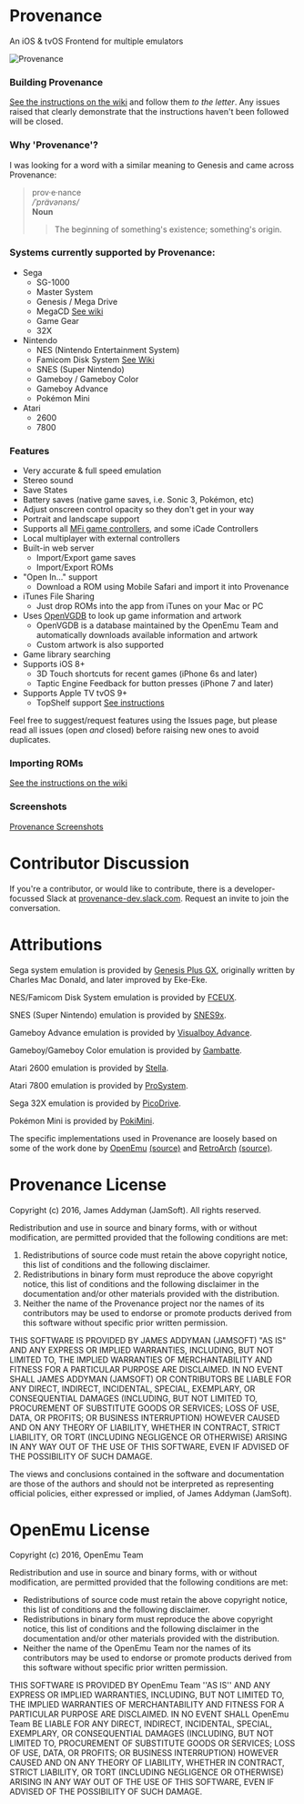 # Provenance
An iOS & tvOS Frontend for multiple emulators

![Provenance](https://static1.squarespace.com/static/584075871b631b9469f02885/t/58571894725e25a3d82cd6a9/1482102948632/?format=2500w)

### Building Provenance
[See the instructions on the wiki](https://github.com/jasarien/Provenance/wiki/Building-Provenance) and follow them _to the letter_. Any issues raised that clearly demonstrate that the instructions haven't been followed will be closed.

### Why 'Provenance'?

I was looking for a word with a similar meaning to Genesis and came across Provenance:

> prov·e·nance  
> */ˈprävənəns/*  
> **Noun**  
> > The beginning of something's existence; something's origin.

### Systems currently supported by Provenance:

- Sega
    - SG-1000
    - Master System
    - Genesis / Mega Drive
    - MegaCD [See wiki](https://github.com/jasarien/Provenance/wiki/Sega-MegaCD-Instructions)
    - Game Gear
    - 32X
- Nintendo
    - NES (Nintendo Entertainment System)
    - Famicom Disk System [See Wiki](https://github.com/jasarien/Provenance/wiki/Famicom-Disk-System-Instructions)
    - SNES (Super Nintendo)
    - Gameboy / Gameboy Color
    - Gameboy Advance
    - Pokémon Mini
- Atari
    - 2600
    - 7800

### Features

- Very accurate & full speed emulation
- Stereo sound
- Save States
- Battery saves (native game saves, i.e. Sonic 3, Pokémon, etc)
- Adjust onscreen control opacity so they don't get in your way
- Portrait and landscape support
- Supports all [MFi game controllers](https://mficontrollers.afterpad.com/), and some iCade Controllers
- Local multiplayer with external controllers
- Built-in web server
    - Import/Export game saves
    - Import/Export ROMs
- "Open In..." support
    - Download a ROM using Mobile Safari and import it into Provenance
- iTunes File Sharing
    - Just drop ROMs into the app from iTunes on your Mac or PC
- Uses [OpenVGDB](https://github.com/OpenVGDB/OpenVGDB) to look up game information and artwork
    - OpenVGDB is a database maintained by the OpenEmu Team and automatically downloads available information and artwork
    - Custom artwork is also supported
- Game library searching
- Supports iOS 8+
    - 3D Touch shortcuts for recent games (iPhone 6s and later)
    - Taptic Engine Feedback for button presses (iPhone 7 and later)
- Supports Apple TV tvOS 9+
    - TopShelf support [See instructions](https://github.com/jasarien/Provenance/pull/242)

Feel free to suggest/request features using the Issues page, but please read all issues (open *and* closed) before raising new ones to avoid duplicates.

### Importing ROMs
[See the instructions on the wiki](https://github.com/jasarien/Provenance/wiki/Importing-ROMs)

### Screenshots
[Provenance Screenshots](http://jamesaddyman.com/provenance/screenshots)

# Contributor Discussion
If you're a contributor, or would like to contribute, there is a developer-focussed Slack at [provenance-dev.slack.com](http://provenance-dev.slack.com). Request an invite to join the conversation.

# Attributions

Sega system emulation is provided by [Genesis Plus GX](https://bitbucket.org/eke/genesis-plus-gx/), originally written by Charles Mac Donald, and later improved by Eke-Eke.

NES/Famicom Disk System emulation is provided by [FCEUX](http://www.fceux.com/web/home.html).

SNES (Super Nintendo) emulation is provided by [SNES9x](http://www.snes9x.com).

Gameboy Advance emulation is provided by [Visualboy Advance](http://sourceforge.net/projects/vba/).

Gameboy/Gameboy Color emulation is provided by [Gambatte](http://gambatte.sourceforge.net/).

Atari 2600 emulation is provided by [Stella](http://stella.sourceforge.net/).

Atari 7800 emulation is provided by [ProSystem](http://gstanton.github.io/ProSystem1_3/).

Sega 32X emulation is provided by [PicoDrive](https://github.com/notaz/picodrive).

Pokémon Mini is provided by [PokiMini](https://sourceforge.net/projects/pokemini/).

The specific implementations used in Provenance are loosely based on some of the work done by [OpenEmu](http://openemu.org) [(source)](http://github.com/OpenEmu) and [RetroArch](http://www.libretro.com) [(source)](https://github.com/libretro/RetroArch).

# Provenance License

Copyright (c) 2016, James Addyman (JamSoft). All rights reserved.

Redistribution and use in source and binary forms, with or without modification, are
permitted provided that the following conditions are met:

1. Redistributions of source code must retain the above copyright notice, this list of conditions and the following disclaimer.
2. Redistributions in binary form must reproduce the above copyright notice, this list of conditions and the following disclaimer in the documentation and/or other materials provided with the distribution.
3. Neither the name of the Provenance project nor the names of its contributors may be used to endorse or promote products derived from this software without specific prior written permission.

THIS SOFTWARE IS PROVIDED BY JAMES ADDYMAN (JAMSOFT) "AS IS" AND ANY EXPRESS OR IMPLIED
WARRANTIES, INCLUDING, BUT NOT LIMITED TO, THE IMPLIED WARRANTIES OF MERCHANTABILITY AND
FITNESS FOR A PARTICULAR PURPOSE ARE DISCLAIMED. IN NO EVENT SHALL JAMES ADDYMAN (JAMSOFT) OR
CONTRIBUTORS BE LIABLE FOR ANY DIRECT, INDIRECT, INCIDENTAL, SPECIAL, EXEMPLARY, OR
CONSEQUENTIAL DAMAGES (INCLUDING, BUT NOT LIMITED TO, PROCUREMENT OF SUBSTITUTE GOODS OR
SERVICES; LOSS OF USE, DATA, OR PROFITS; OR BUSINESS INTERRUPTION) HOWEVER CAUSED AND ON
ANY THEORY OF LIABILITY, WHETHER IN CONTRACT, STRICT LIABILITY, OR TORT (INCLUDING
NEGLIGENCE OR OTHERWISE) ARISING IN ANY WAY OUT OF THE USE OF THIS SOFTWARE, EVEN IF
ADVISED OF THE POSSIBILITY OF SUCH DAMAGE.

The views and conclusions contained in the software and documentation are those of the
authors and should not be interpreted as representing official policies, either expressed
or implied, of James Addyman (JamSoft).

# OpenEmu License

Copyright (c) 2016, OpenEmu Team

Redistribution and use in source and binary forms, with or without
modification, are permitted provided that the following conditions are met:

- Redistributions of source code must retain the above copyright notice, this list of conditions and the following disclaimer.
- Redistributions in binary form must reproduce the above copyright notice, this list of conditions and the following disclaimer in the documentation and/or other materials provided with the distribution.
- Neither the name of the OpenEmu Team nor the names of its contributors may be used to endorse or promote products derived from this software without specific prior written permission.

THIS SOFTWARE IS PROVIDED BY OpenEmu Team ''AS IS'' AND ANY
EXPRESS OR IMPLIED WARRANTIES, INCLUDING, BUT NOT LIMITED TO, THE IMPLIED
WARRANTIES OF MERCHANTABILITY AND FITNESS FOR A PARTICULAR PURPOSE ARE
DISCLAIMED. IN NO EVENT SHALL OpenEmu Team BE LIABLE FOR ANY
DIRECT, INDIRECT, INCIDENTAL, SPECIAL, EXEMPLARY, OR CONSEQUENTIAL DAMAGES
(INCLUDING, BUT NOT LIMITED TO, PROCUREMENT OF SUBSTITUTE GOODS OR SERVICES;
LOSS OF USE, DATA, OR PROFITS; OR BUSINESS INTERRUPTION) HOWEVER CAUSED AND
ON ANY THEORY OF LIABILITY, WHETHER IN CONTRACT, STRICT LIABILITY, OR TORT
(INCLUDING NEGLIGENCE OR OTHERWISE) ARISING IN ANY WAY OUT OF THE USE OF THIS
SOFTWARE, EVEN IF ADVISED OF THE POSSIBILITY OF SUCH DAMAGE.
